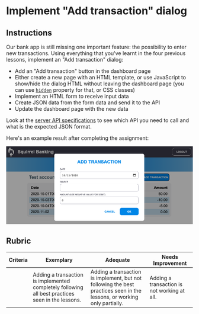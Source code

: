 # Implement "Add transaction" dialog

## Instructions

Our bank app is still missing one important feature: the possibility to enter new transactions.
Using everything that you've learnt in the four previous lessons, implement an "Add transaction" dialog:

- Add an "Add transaction" button in the dashboard page
- Either create a new page with an HTML template, or use JavaScript to show/hide the dialog HTML without leaving the dashboard page (you can use [`hidden`](https://developer.mozilla.org/en-US/docs/Web/HTML/Global_attributes/hidden) property for that, or CSS classes)
- Implement an HTML form to receive input data
- Create JSON data from the form data and send it to the API
- Update the dashboard page with the new data

Look at the [server API specifications](../api/README.md) to see which API you need to call and what is the expected JSON format.

Here's an example result after completing the assignment:

![Screenshot showing an example "Add transation" dialog](./images/dialog.png)

## Rubric

| Criteria | Exemplary                                                                                        | Adequate                                                                                                                | Needs Improvement                           |
| -------- | ------------------------------------------------------------------------------------------------ | ----------------------------------------------------------------------------------------------------------------------- | --------------------------------------------|
|          | Adding a transaction is implemented completely following all best practices seen in the lessons. | Adding a transaction is implement, but not following the best practices seen in the lessons, or working only partially. | Adding a transaction is not working at all. |
